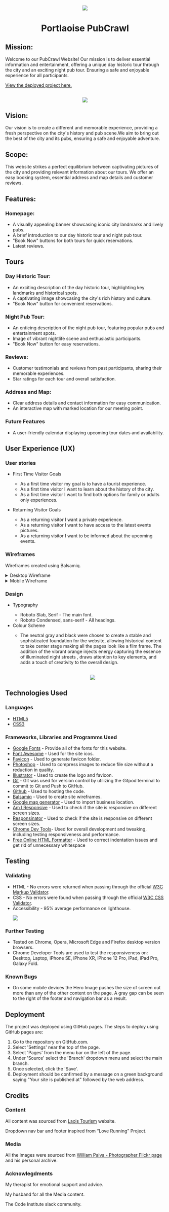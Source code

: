 <h1 align="center"><img src="assets/images/logo.png"></h1>

<h1 align="center">Portlaoise PubCrawl</h1>

<h2>Mission:</h2>

<p>Welcome to our PubCrawl Website! Our mission is to deliver essential information and entertainment, offering a unique day historic tour through the city and an exciting night pub tour. Ensuring a safe and enjoyable experience for all participants.</p>
<a href="https://patilacerda.github.io/Portlaoise-Pubcrawl_PP1/index.html" target="_blank">View the deployed project here.</a>

<h2 align="center"><img src="assets/images/responsive-img.webp"></h2>

<h2>Vision:</h2>

<p>Our vision is to create a different and memorable experience, providing a fresh perspective on the city's history and pub scene.We aim to bring out the best of the city and its pubs, ensuring a safe and enjoyable adventure.</p>

<h2>Scope:</h2>

<p>This website strikes a perfect equilibrium between captivating pictures of the city and providing relevant information about our tours. We offer an easy booking system, essential address and map details and customer reviews.</p>

<h2>Features:</h2>

<h3>Homepage:</h3>

<ul>
<li>A visually appealing banner showcasing iconic city landmarks and lively pubs.</li>
<li>A brief introduction to our day historic tour and night pub tour.</li>
<li>"Book Now" buttons for both tours for quick reservations.</li>
<li>Latest reviews.</li>
</ul>

<h2>Tours</h2>

<h3>Day Historic Tour:</h3>

<ul>
<li>An exciting description of the day historic tour, highlighting key landmarks and historical spots.</li>
<li>A captivating image showcasing the city's rich history and culture.</li>
<li>"Book Now" button for convenient reservations.</li>
</ul>

<h3>Night Pub Tour:</h3>

<ul>
<li>An enticing description of the night pub tour, featuring popular pubs and entertainment spots.</li>
<li>Image of vibrant nightlife scene and enthusiastic participants.</li>
<li>"Book Now" button for easy reservations.</li>
</ul>

<h3>Reviews:</h3>

<ul>
<li>Customer testimonials and reviews from past participants, sharing their memorable experiences.</li>
<li>Star ratings for each tour and overall satisfaction.</li>
</ul>

<h3>Address and Map:</h3>

<ul>
<li>Clear address details and contact information for easy communication.</li>
<li>An interactive map with marked location for our meeting point.</li>
</ul>

<h3>Future Features</h3>

<ul>
<li>A user-friendly calendar displaying upcoming tour dates and availability.</li>
</ul>

<h2>User Experience (UX)</h2>

<h3>User stories</h3>

<ul>
<li>First Time Visitor Goals</li>
<ul>
<li>As a first time visitor my goal is to have a tourist experience.</li>
<li>As a first time visitor I want to learn about the history of the city.</li>
<li>As a first time visitor I want to find both options for family or adults only experiences.</li>
</ul>
</ul>

<ul>
<li>Returning Visitor Goals</li>
<ul>
<li>As a returning visitor I want a private experience.</li>
<li>As a returning visitor I want to have access to the latest events pictures.</li>
<li>As a returning visitor I want to be informed about the upcoming events.</li>
</ul>
</ul>

<h3>Wireframes</h3>

<p>Wireframes created using Balsamiq.</p>

<details>
<summary>Desktop Wireframe</summary>

![Desktop Wireframe](assets/images/index_desktop.png)
</details>

<details>
<summary>Mobile Wireframe</summary>

![Mobile Wireframe](assets/images/phone.png)
</details>

<h3>Design</h3>

<ul>
<li>Typography</li>
<ul>
<li>Roboto Slab, Serif - The main font.</li>
<li>Roboto Condensed, sans-serif - All headings.</li>
</ul>
<li>Colour Scheme</li>
<ul>
<li>The neutral gray and black were chosen to create a stable and sophisticated foundation for the website, allowing historical content to take center stage making all the pages look like a film frame. The addition of the vibrant orange injects energy capturing the essence of illuminated night streets , draws attention to key elements, and adds a touch of creativity to the overall design.</li><br>
<p align="center"><img src="assets/images/colour_scheme.webp"></p>
</ul>
</ul>

<h2>Technologies Used</h2>

<h3>Languages</h3>
<ul>
<li><a href="https://en.wikipedia.org/wiki/HTML5" target="_blank">HTML5</a></li>
<li><a href="https://en.wikipedia.org/wiki/CSS" target="_blank">CSS3</a></li>
</ul>

<h3>Frameworks, Libraries and Programms Used</h3>
<ul>
<li><a href="https://fonts.google.com/" target="_blank">Google Fonts</a> - Provide all of the fonts for this website.</li>
<li><a href="https://fontawesome.com/" target="_blank">Font Awesome</a> - Used for the site icos.</li>
<li><a href="https://favicon.io/" target="_blank">Favicon</a> - Used to generate favicon folder.</li>
<li><a href="https://www.adobe.com/ie/products/photoshop.html" target="_blank">Photoshop</a> - Used to compress images to reduce file size without a reduction in quality.</li>
<li><a href="https://www.adobe.com/ie/products/illustrator.html" target="_blank">Illustrator</a> - Used to create the logo and favicon.</li>
<li><a href="https://git-scm.com/" target="_blank">Git</a> - Git was used for version control by utilizing the Gitpod terminal to commit to Git and Push to GitHub.</li>
<li><a href="https://github.com/patilacerda" target="_blank">Github</a> - Used to hosting the code.</li>
<li><a href="https://balsamiq.com/" target="_blank">Balsamiq</a> - Used to create site wireframes.</li>
<li><a href="https://google-map-generator.com/" target="_blank">Google map generator</a> - Used to import business location.</li>
<li><a href="http://ami.responsivedesign.is/" target="_blank">Am I Responsive</a> - Used to check if the site is responsive on different screen sizes.</li>
<li><a href="http://www.responsinator.com/" target="_blank">Responsinator</a> - Used to check if the site is responsive on different screen sizes.</li>
<li><a href="https://developer.chrome.com/docs/devtools/" target="_blank">Chrome Dev Tools</a>- Used for overall development and tweaking, including testing responsiveness and performance.</li>
<li><a href="https://www.freeformatter.com/html-formatter.html" target="_blank">Free Online HTML Formatter</a> - Used to correct indentation issues and get rid of unnecessary whitespace</li>
</ul>

<h2>Testing</h2>

<h3>Validating</h3>

<ul>
<li>HTML - No errors were returned when passing through the official <a href="https://validator.w3.org/nu/" target="_blank">W3C Markup Validator</a>.</li>
<li>CSS - No errors were found when passing through the official <a href="https://jigsaw.w3.org/css-validator/" target="_blank">W3C CSS Validator</a>.</li>
<li>Accessibility - 95% average performance on lighthouse.</li>
<p><img src="assets/images/lighthouse.webp" align="center"></p>
</ul>

<h3>Further Testing</h3>

<ul>
<li>Tested on Chrome, Opera, Microsoft Edge and Firefox desktop version browsers.</li>
<li>Chrome Developer Tools are used to test the responsiveness on: Desktop, Laptop, iPhone SE, iPhone XR, iPhone 12 Pro, iPad, iPad Pro, Galaxy Fold.</li>
</ul>

<h3>Known Bugs</h3>

<ul>
<li>On some mobile devices the Hero Image pushes the size of screen out more than any of the other content on the page. A gray gap can be seen to the right of the footer and navigation bar as a result.</li>
</ul>

<h2>Deployment</h2>

<p>The project was deployed using GitHub pages. The steps to deploy using GitHub pages are:</p>
<ol>
<li>Go to the repository on GitHub.com.</li>
<li>Select 'Settings' near the top of the page.</li>
<li>Select 'Pages' from the menu bar on the left of the page.</li>
<li>Under 'Source' select the 'Branch' dropdown menu and select the main branch.</li>
<li>Once selected, click the 'Save'.</li>
<li>Deployment should be confirmed by a message on a green background saying "Your site is published at" followed by the web address.</li>
</ol>

<h2>Credits</h2>

<h3>Content</h3>

<p>All content was sourced from <a href="https://laoistourism.ie/" target="_blank">Laois Tourism</a> website.</p>
<p>Dropdown nav bar and footer inspired from “Love Running” Project.</p>

<h3>Media</h3>

<p>All the images were sourced from <a href="https://www.flickr.com/photos/williampaiva/" target="_blank">William Paiva - Photographer Flickr page</a> and his personal archive.</p>

<h3>Acknowlegdments</h3>

<p>My therapist for emotional support and advice.</p>
<p>My husband for all the Media content.</p>
<p>The Code Institute slack community.</p>